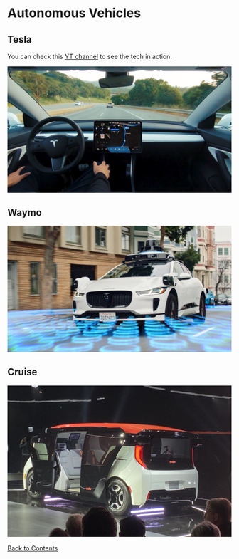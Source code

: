 # Autonomous Vehicles

## Tesla
You can check this [YT channel](https://www.youtube.com/c/WholeMarsCatalog) to see the tech in action.

![tesla](/Images/Autonomous-Vehicles/Tesla/Tesla.jpg)

## Waymo
![waymo](/Images/Autonomous-Vehicles/waymo/waymo.jpg)

## Cruise
![cruise](/Images/Autonomous-Vehicles/Cruise/Cruise.jpg)



[Back to Contents](#contents)
